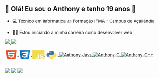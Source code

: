 ## 🦅 Olá! Eu sou o Anthony e tenho 19 anos 🦅

- 💻 Técnico em Informática ✍ Formação IFMA - Campus de Açailândia

- 👶🏼 Estou iniciando a minha carreira como desenvolver web

<div>
  <a href="https://github.com/anthonyKld">
  <img height="180em" src="https://github-readme-stats.vercel.app/api?username=anthonyKld&show_icons=true&theme=tokyonight&include_all_commits=true&count_private=true"/>
  <img height="180em" src="https://github-readme-stats.vercel.app/api/top-langs/?username=anthonyKld&layout=compact&langs_count=7&theme=tokyonight"/>
</div>
  
<div style="display: inline_block"><br>
  <img align="center" alt="Anthony-HTML" height="30" width="40" src="https://raw.githubusercontent.com/devicons/devicon/master/icons/html5/html5-original.svg">
  <img align="center" alt="Anthony-CSS" height="30" width="40" src="https://raw.githubusercontent.com/devicons/devicon/master/icons/css3/css3-original.svg">
  <img align="center" alt="Anthony-Js" height="30" width="40" src="https://raw.githubusercontent.com/devicons/devicon/master/icons/javascript/javascript-plain.svg">
  <img align="center" alt="Anthony-Python" height="30" width="40" src="https://raw.githubusercontent.com/devicons/devicon/master/icons/python/python-original.svg">
  <img align="center" alt="Anthony-Java" height="30" width="40" src="https://cdn.jsdelivr.net/gh/devicons/devicon/icons/java/java-plain.svg" />
  <img align="center" alt="Anthony-C" height="30" width="40" src="https://cdn.jsdelivr.net/gh/devicons/devicon/icons/c/c-original.svg" />
  <img align="center" alt="Anthony-C++" height="30" width="40" src="https://cdn.jsdelivr.net/gh/devicons/devicon/icons/cplusplus/cplusplus-original.svg" />
</div>
  
  ##
  
<div> 
  <a href="https://anthonytecinf@gmail.com" target="_blank"><img src="https://img.shields.io/badge/Gmail-D14836?style=for-the-badge&logo=gmail&logoColor=white" target="_blank"></a>
   <a href="https://www.linkedin.com/in/anthonytecinf" target="_blank"><img src="https://img.shields.io/badge/LinkedIn-0077B5?style=for-the-badge&logo=linkedin&logoColor=white" target="_blank"></a>
  <a href="https://discord.com/channels/@me" target="_blank"><img src="https://img.shields.io/badge/Discord-7289DA?style=for-the-badge&logo=discord&logoColor=white" target="_blank"></a> 
</div>
